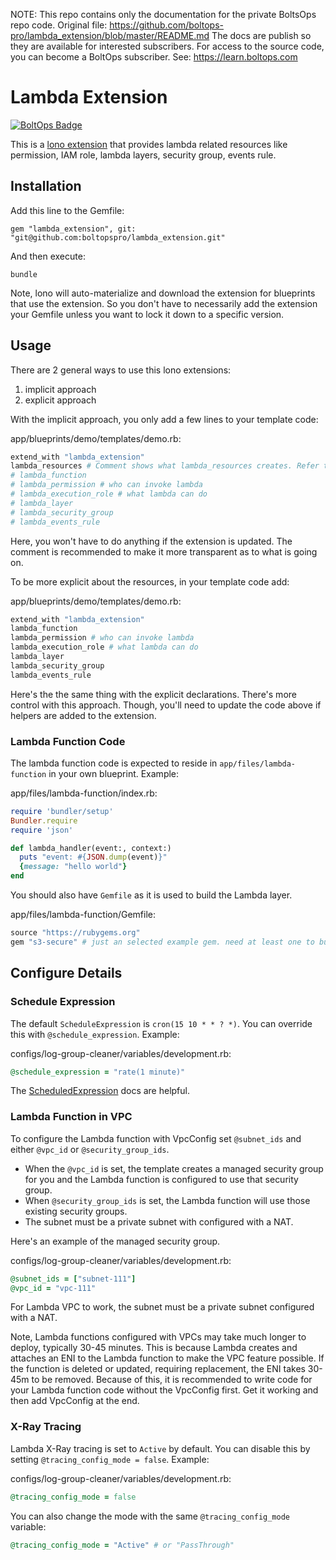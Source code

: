 <!-- note marker start -->
NOTE: This repo contains only the documentation for the private BoltsOps repo code.
Original file: https://github.com/boltops-pro/lambda_extension/blob/master/README.md
The docs are publish so they are available for interested subscribers.
For access to the source code, you can become a BoltOps subscriber.
See: https://learn.boltops.com

<!-- note marker end -->

# Lambda Extension

[![BoltOps Badge](https://img.boltops.com/boltops/badges/boltops-badge.png)](https://www.boltops.com)

This is a [lono extension](https://lono.cloud/docs/extensions/) that provides lambda related resources like permission, IAM role, lambda layers, security group, events rule.

## Installation

Add this line to the Gemfile:

    gem "lambda_extension", git: "git@github.com:boltopspro/lambda_extension.git"

And then execute:

    bundle

Note, lono will auto-materialize and download the extension for blueprints that use the extension. So you don't have to necessarily add the extension your Gemfile unless you want to lock it down to a specific version.

## Usage

There are 2 general ways to use this lono extensions:

1. implicit approach
2. explicit approach

With the implicit approach, you only add a few lines to  your template code:

app/blueprints/demo/templates/demo.rb:

```ruby
extend_with "lambda_extension"
lambda_resources # Comment shows what lambda_resources creates. Refer to extension for latest.
# lambda_function
# lambda_permission # who can invoke lambda
# lambda_execution_role # what lambda can do
# lambda_layer
# lambda_security_group
# lambda_events_rule
```

Here, you won't have to do anything if the extension is updated. The comment is recommended to make it more transparent as to what is going on.

To be more explicit about the resources, in your template code add:

app/blueprints/demo/templates/demo.rb:

```ruby
extend_with "lambda_extension"
lambda_function
lambda_permission # who can invoke lambda
lambda_execution_role # what lambda can do
lambda_layer
lambda_security_group
lambda_events_rule
```

Here's the the same thing with the explicit declarations. There's more control with this approach. Though, you'll need to update the code above if helpers are added to the extension.

### Lambda Function Code

The lambda function code is expected to reside in `app/files/lambda-function` in your own blueprint. Example:

app/files/lambda-function/index.rb:

```ruby
require 'bundler/setup'
Bundler.require
require 'json'

def lambda_handler(event:, context:)
  puts "event: #{JSON.dump(event)}"
  {message: "hello world"}
end
```

You should also have `Gemfile` as it is used to build the Lambda layer.

app/files/lambda-function/Gemfile:

```ruby
source "https://rubygems.org"
gem "s3-secure" # just an selected example gem. need at least one to build a Lambda Layer
```

## Configure Details

### Schedule Expression

The default `ScheduleExpression` is `cron(15 10 * * ? *)`.  You can override this with `@schedule_expression`.  Example:

configs/log-group-cleaner/variables/development.rb:

```ruby
@schedule_expression = "rate(1 minute)"
```

The [ScheduledExpression](https://docs.aws.amazon.com/eventbridge/latest/userguide/scheduled-events.html) docs are helpful.

### Lambda Function in VPC

To configure the Lambda function with VpcConfig set `@subnet_ids` and either `@vpc_id` or `@security_group_ids`.

* When the `@vpc_id` is set, the template creates a managed security group for you and the Lambda function is configured to use that security group.
* When `@security_group_ids` is set, the Lambda function will use those existing security groups.
* The subnet must be a private subnet with configured with a NAT.

Here's an example of the managed security group.

configs/log-group-cleaner/variables/development.rb:

```ruby
@subnet_ids = ["subnet-111"]
@vpc_id = "vpc-111"
```

For Lambda VPC to work, the subnet must be a private subnet configured with a NAT.

Note, Lambda functions configured with VPCs may take much longer to deploy, typically 30-45 minutes. This is because Lambda creates and attaches an ENI to the Lambda function to make the VPC feature possible. If the function is deleted or updated, requiring replacement, the ENI takes 30-45m to be removed. Because of this, it is recommended to write code for your Lambda function code without the VpcConfig first. Get it working and then add VpcConfig at the end.

### X-Ray Tracing

Lambda X-Ray tracing is set to `Active` by default. You can disable this by setting `@tracing_config_mode = false`. Example:

configs/log-group-cleaner/variables/development.rb:

```ruby
@tracing_config_mode = false
```

You can also change the mode with the same `@tracing_config_mode` variable:

```ruby
@tracing_config_mode = "Active" # or "PassThrough"
```

